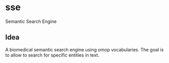 # sse

Semantic Search Engine

## Idea

A biomedical semantic search engine using omop vocabularies.
The goal is to allow to search for specific entities in text.
